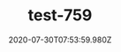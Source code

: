 ---
title: test-759
date: 2020-07-30T07:53:59.980Z
banner_subcontent: asdfsf
category: Support services
focus: Support for leaders, colleagues and staff
role: CEO or leadership
organisation_size: Micro (<10 employees)
industry: Law & Legal Services
content: Lorem ipsum dolor sit amet, consectetur adipiscing elit, sed do eiusmod tempor incididunt ut labore et dolore magna aliqua. Ut enim ad minim veniam, quis nostrud exercitation ullamco laboris nisi ut aliquip ex ea commodo consequat. Duis aute irure dolor in reprehenderit in voluptate velit esse cillum dolore eu fugiat nulla pariatur. Excepteur sint occaecat cupidatat non proident, sunt in culpa qui officia deserunt mollit anim id est laborum.
---